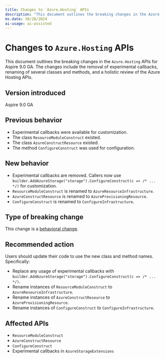 ```yaml
---
title: Changes to `Azure.Hosting` APIs
description: "This document outlines the breaking changes in the Azure Hosting APIs for Aspire 9.0 GA."
ms.date: 10/28/2024
ai-usage: ai-assisted
---
```


# Changes to `Azure.Hosting` APIs

This document outlines the breaking changes in the `Azure.Hosting` APIs for Aspire 9.0 GA. The changes include the removal of experimental callbacks, renaming of several classes and methods, and a holistic review of the Azure Hosting APIs.

## Version introduced

Aspire 9.0 GA

## Previous behavior

- Experimental callbacks were available for customization.
- The class `ResourceModuleConstruct` existed.
- The class `AzureConstructResource` existed.
- The method `ConfigureConstruct` was used for configuration.

## New behavior

- Experimental callbacks are removed. Callers now use `builder.AddAzureStorage("storage").ConfigureConstruct(c => /* ... */)` for customization.
- `ResourceModuleConstruct` is renamed to `AzureResourceInfrastructure`.
- `AzureConstructResource` is renamed to `AzureProvisioningResource`.
- `ConfigureConstruct` is renamed to `ConfigureInfrastructure`.

## Type of breaking change

This change is a [behavioral change](../categories.md#behavioral-change).

## Recommended action

Users should update their code to use the new class and method names. Specifically:

- Replace any usage of experimental callbacks with `builder.AddAzureStorage("storage").ConfigureConstruct(c => /* ... */)`.
- Rename instances of `ResourceModuleConstruct` to `AzureResourceInfrastructure`.
- Rename instances of `AzureConstructResource` to `AzureProvisioningResource`.
- Rename instances of `ConfigureConstruct` to `ConfigureInfrastructure`.

## Affected APIs

- `ResourceModuleConstruct`
- `AzureConstructResource`
- `ConfigureConstruct`
- Experimental callbacks in `AzureStorageExtensions`
